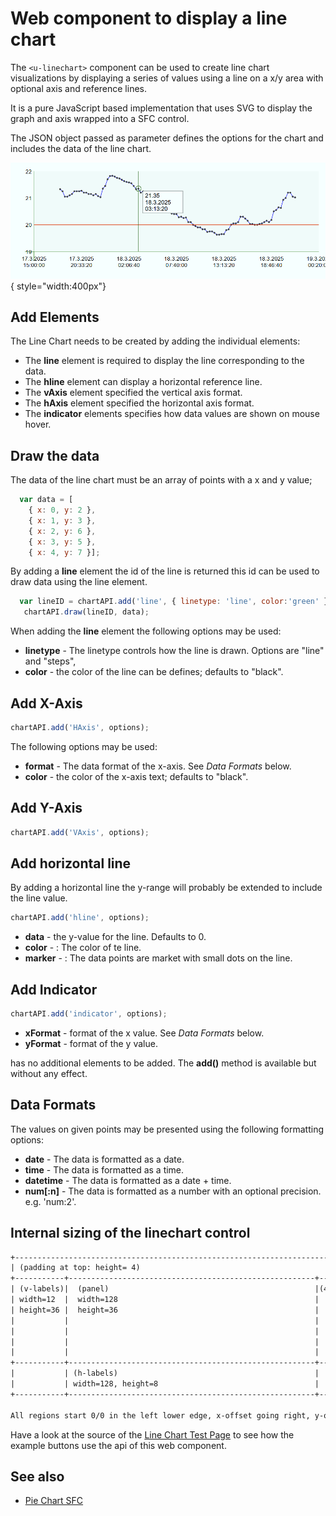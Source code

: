 # Web component to display a line chart

The `<u-linechart>` component can be used to create line chart visualizations by displaying 
a series of values using a line on a x/y area with optional axis and reference lines.

It is a pure JavaScript based implementation that uses SVG to display the graph and axis wrapped into a SFC control.

The JSON object passed as parameter defines the options for the chart and includes the data of the line chart.

![linechart example](/doc/u-linechart.png){ style="width:400px"}

## Add Elements

The Line Chart needs to be created by adding the individual elements:

* The **line** element is required to display the line corresponding to the data.
* The **hline** element can display a horizontal reference line.
* The **vAxis** element specified the vertical axis format.
* The **hAxis** element specified the horizontal axis format.
* The **indicator** elements specifies how data values are shown on mouse hover. 


## Draw the data

The data of the line chart must be an array of points with a x and y value;

``` javascript
  var data = [
    { x: 0, y: 2 },
    { x: 1, y: 3 },
    { x: 2, y: 6 },
    { x: 3, y: 5 },
    { x: 4, y: 7 }];
```

By adding a **line** element the id of the line is returned this id can be used to draw data using the line element.

``` javascript
  var lineID = chartAPI.add('line', { linetype: 'line', color:'green' });
   chartAPI.draw(lineID, data);
```

When adding the **line** element the following options may be used:

* **linetype** - The linetype controls how the line is drawn. Options are "line" and "steps", 
* **color** - the color of the line can be defines; defaults to "black".


## Add X-Axis

``` javascript
chartAPI.add('HAxis', options);
```

The following options may be used:


* **format** - The data format of the x-axis. See *Data Formats* below.
* **color** - the color of the x-axis text; defaults to "black".


## Add Y-Axis

``` javascript
chartAPI.add('VAxis', options);
```


## Add horizontal line

By adding a horizontal line the y-range will probably be extended to include the line value. 

``` javascript
chartAPI.add('hline', options);
```

* **data** - the y-value for the line. Defaults to 0.
* **color** - : The color of te line.
* **marker** - : The data points are market with small dots on the line.



## Add Indicator

``` javascript
chartAPI.add('indicator', options);
```
* **xFormat** - format of the x value. See *Data Formats* below.
* **yFormat** - format of the y value. 


has no additional elements to be added. The **add()** method is available but without any effect.


## Data Formats

The values on given points may be presented using the following formatting options:

* **date** - The data is formatted as a date.
* **time** - The data is formatted as a time.
* **datetime** - The data is formatted as a date + time.
* **num[:n]** - The data is formatted as a number with an optional precision. e.g. 'num:2'. 


## Internal sizing of the linechart control

``` txt
+-----------------------------------------------------------------------+
| (padding at top: height= 4)                                           |
+-----------+-------------------------------------------------------+---+
| (v-labels)|  (panel)                                              |(4)|
| width=12  |  width=128                                            |   |
| height=36 |  height=36                                            |   |
|           |                                                       |   |
|           |                                                       |   |
|           |                                                       |   |
|           |                                                       |   |
+-----------+-------------------------------------------------------+---+
|           | (h-labels)                                            |   |
|           | width=128, height=8                                   |   |
+-----------+-------------------------------------------------------+---+

All regions start 0/0 in the left lower edge, x-offset going right, y-offset going up 
```


<!-- TODO: Add another vertical axis.
 when adding another vertical axis the total width will be extended by another 12 units. 

TODO: horizontal axis as timeline
(up to 4 labels with line) first day + days/4, day, 12 hours, 6 hours  

delta > 4 days : days+ days/4
delta < 4 days : full days
delta < 2 days : full 12 h
delta < 1 days : full 6 h

TODO: horizontal axis numbers (milliseconds)
ranges analog vertical axis implementation.

  ### The phases of drawing

  The draw function will not actual create the chart; this is deferred to allow some adjustments by the ruler graphs. E.g. when data in the range 1-99 is in use the VAxis may change the range to 0-100 so some good data levels can be displayed in the ruler area.

  * When new data is added or modified the drawing process is deferred by using a timer. This timer enables to add all required elements before actual creating the full chart.
  * The box containing all data points is calculated and stored in the displayBox. When the displayBox was not changed the rulers do not have to be re-created but the data bound graphs will.
  * All graphs now can be drawn using the scale of the displayBox.

  ### Line Chart Colors

  Any color can be used in the color properties that is understood by SVG. It can passed in the options when crating a chart of a hLine.

-->

Have a look at the source of the [Line Chart Test Page](/test/test-linechart.htm) to see how the example buttons use the
api of this web component.

 
 ## See also

* [Pie Chart SFC](/doc/u-piechart.md)


